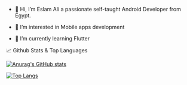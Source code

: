 - 👋 Hi, I’m Eslam Ali a passionate self-taught Android Developer from Egypt.


- 👀 I’m interested in Mobile apps development 

- 🌱 I’m currently learning Flutter

<!---
eslamalii/eslamalii is a ✨ special ✨ repository because its `README.md` (this file) appears on your GitHub profile.
You can click the Preview link to take a look at your changes.
--->


📈 Github Stats & Top Languages

[![Anurag's GitHub stats](https://github-readme-stats.vercel.app/api?username=eslamalii&show_icons=true&theme=dark&icon_color=ffffff&hide_border=true)](https://github.com/eslamalii/README.md)


[![Top Langs](https://github-readme-stats.vercel.app/api/top-langs/?username=eslamalii&layout=compact&langs_count=3&theme=dark&card_width=240&hide_border=true)](https://github.com/eslamalii/README.md)


